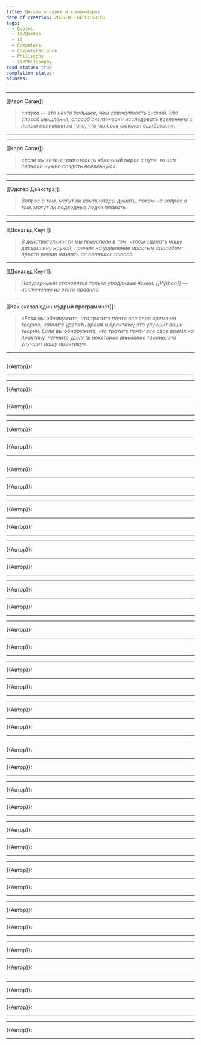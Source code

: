 ```yaml
---
title: Цитаты о науке и компьютеров
date of creation: 2025-01-14T13:53:00
tags:
  - Quotes
  - IT/Quotes
  - IT
  - Computers
  - ComputerScience
  - Philisophy
  - IT/Philosophy
read status: true
completion status: 
aliases:
---
```

---

[[Карл Саган]]:
> *«наука — это нечто большее, чем совокупность знаний. Это способ мышления, способ скептически исследовать вселенную с ясным пониманием того‚ что человек склонен ошибаться».*
---
---

[[Карл Саган]]:
>*«если вы хотите приготовить яблочный пирог с нуля, то вам сначала нужно создать вселенную».*
---
---

[[Эдсгер Дейкстра]]:
>*Вопрос о том, могут ли компьютеры думать, похож на вопрос о том, могут ли подводные лодки плавать.*
---
---

[[Дональд Кнут]]:
>*В действительности мы преуспели в том, чтобы сделать нашу дисциплину наукой, причем на удивление простым способом: просто решив назвать ее computer science.*
---

[[Дональд Кнут]]:
>*Популярными становятся только уродливые языки. [[Python]] — исключение из этого правила.*

---

 [[Как сказал один мудрый программист]]:
>*«Если вы обнаружите, что тратите почти все свое время на теорию, начните уделять время и практике; это улучшит ваши теории. Если вы обнаружите, что тратите почти все свое время на практику, начните уделять некоторое внимание теории; это улучшит вашу практику».*
---
---

{{Автор}}:
>
---
---

{{Автор}}:
>
---

{{Автор}}:
>
---
---

{{Автор}}:
>
---

{{Автор}}:
>
---
---

{{Автор}}:
>
---

{{Автор}}:
>
---
---

{{Автор}}:
>
---

{{Автор}}:
>
---
---

{{Автор}}:
>
---

{{Автор}}:
>
---
---

{{Автор}}:
>
---

{{Автор}}:
>
---
---

{{Автор}}:
>
---

{{Автор}}:
>
---
---

{{Автор}}:
>
---

{{Автор}}:
>
---
---

{{Автор}}:
>
---

{{Автор}}:
>
---
---

{{Автор}}:
>
---

{{Автор}}:
>
---
---

{{Автор}}:
>
---

{{Автор}}:
>
---
---

{{Автор}}:
>
---

{{Автор}}:
>
---
---

{{Автор}}:
>
---

{{Автор}}:
>
---
---

{{Автор}}:
>
---

{{Автор}}:
>
---
---

{{Автор}}:
>
---

{{Автор}}:
>
---
---

{{Автор}}:
>
---

{{Автор}}:
>
---
---

{{Автор}}:
>
---


